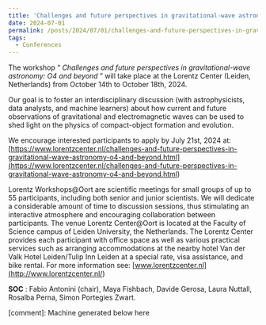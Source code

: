 ```yaml
---
title: 'Challenges and future perspectives in gravitational-wave astronomy: O4 and beyond'
date: 2024-07-01
permalink: /posts/2024/07/01/challenges-and-future-perspectives-in-gravitational-wave-astronomy-o4-and-beyond
tags:
  - Conferences
---
```


The workshop “ _Challenges and future perspectives in gravitational-wave astronomy: O4 and beyond_ ” will take place at the Lorentz Center (Leiden, Netherlands) from October 14th to October 18th, 2024.

Our goal is to foster an interdisciplinary discussion (with astrophysicists, data analysts, and machine learners) about how current and future observations of gravitational and electromagnetic waves can be used to shed light on the physics of compact-object formation and evolution.

We encourage interested participants to apply by July 21st, 2024 at:  
[https://www.lorentzcenter.nl/challenges-and-future-perspectives-in-gravitational-wave-astronomy-o4-and-beyond.html](<https://www.lorentzcenter.nl/challenges-and-future-perspectives-in-gravitational-wave-astronomy-o4-and-beyond.html>)

Lorentz Workshops@Oort are scientific meetings for small groups of up to 55 participants, including both senior and junior scientists. We will dedicate a considerable amount of time to discussion sessions, thus stimulating an interactive atmosphere and encouraging collaboration between participants. The venue Lorentz Center@Oort is located at the Faculty of Science campus of Leiden University, the Netherlands. The Lorentz Center provides each participant with office space as well as various practical services such as arranging accommodations at the nearby hotel Van der Valk Hotel Leiden/Tulip Inn Leiden at a special rate, visa assistance, and bike rental. For more information see: [www.lorentzcenter.nl](<http://www.lorentzcenter.nl/>)

**SOC** : Fabio Antonini (chair), Maya Fishbach, Davide Gerosa, Laura Nuttall, Rosalba Perna, Simon Portegies Zwart.

[comment]: Machine generated below here
